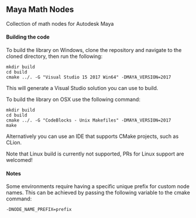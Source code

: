 ## Maya Math Nodes
Collection of math nodes for Autodesk Maya

#### Building the code
To build the library on Windows, clone the repository and navigate to the cloned directory,
then run the following:

```
mkdir build
cd build
cmake ../. -G "Visual Studio 15 2017 Win64" -DMAYA_VERSION=2017
```

This will generate a Visual Studio solution you can use to build.

To build the library on OSX use the following command:

```
mkdir build
cd build
cmake ../. -G "CodeBlocks - Unix Makefiles" -DMAYA_VERSION=2017
make
```

Alternatively you can use an IDE that supports CMake projects, such as CLion.

Note that Linux build is currently not supported, PRs for Linux support are welcomed!

#### Notes
Some environments require having a specific unique prefix for custom node names.
This can be achieved by passing the following variable to the cmake command:

```-DNODE_NAME_PREFIX=prefix```
